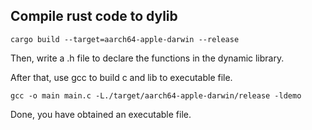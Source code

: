 ## Compile rust code to dylib

```shell
cargo build --target=aarch64-apple-darwin --release	
```

Then, write a .h file to declare the functions in the dynamic library.

After that, use gcc to build c and lib to executable file.

```shell
gcc -o main main.c -L./target/aarch64-apple-darwin/release -ldemo
```

Done, you have obtained an executable file.
